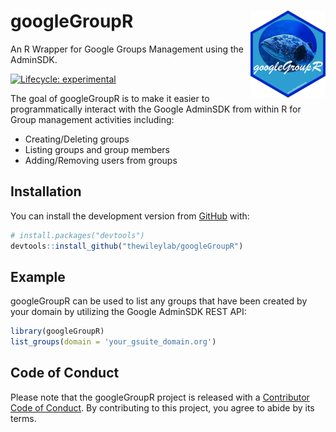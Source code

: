 
<!-- README.md is generated from README.Rmd. Please edit that file -->

# googleGroupR <img src='man/figures/logo.png' align="right" height="138.5" />

An R Wrapper for Google Groups Management using the AdminSDK.

<!-- badges: start -->

[![Lifecycle:
experimental](https://img.shields.io/badge/lifecycle-experimental-orange.svg)](https://www.tidyverse.org/lifecycle/#experimental)
<!-- badges: end -->

The goal of googleGroupR is to make it easier to programmatically
interact with the Google AdminSDK from within R for Group management
activities including:

  - Creating/Deleting groups
  - Listing groups and group members
  - Adding/Removing users from groups

## Installation

You can install the development version from
[GitHub](https://github.com/) with:

``` r
# install.packages("devtools")
devtools::install_github("thewileylab/googleGroupR")
```

## Example

googleGroupR can be used to list any groups that have been created by
your domain by utilizing the Google AdminSDK REST API:

``` r
library(googleGroupR)
list_groups(domain = 'your_gsuite_domain.org')
```

## Code of Conduct

Please note that the googleGroupR project is released with a
[Contributor Code of
Conduct](https://contributor-covenant.org/version/2/0/CODE_OF_CONDUCT.html).
By contributing to this project, you agree to abide by its terms.
